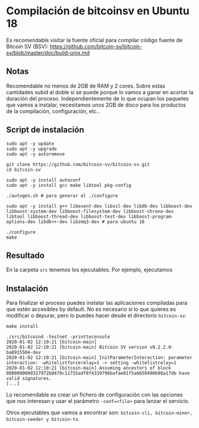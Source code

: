 # Compilación de bitcoinsv en Ubuntu 18
Es recomendable visitar la fuente oficial para compilar código fuente de Bitcoin SV (BSV): https://github.com/bitcoin-sv/bitcoin-sv/blob/master/doc/build-unix.md

## Notas

Recomendable no menos de 2GB de RAM y 2 cores. Sobre estas cantidades subid al doble si se puede porque lo vamos a ganar en acortar la duración del proceso. Independientemente de lo que ocupan los paquetes que vamos a instalar, necesitamos unos 2GB de disco para los productos de la compilación, configuración, etc..


## Script de instalación 


```console
sudo apt -y update
sudo apt -y upgrade
sudo apt -y autoremove

git clone https://github.com/bitcoin-sv/bitcoin-sv.git
cd bitcoin-sv

sudo apt -y install autoconf
sudo apt -y install gcc make libtool pkg-config

./autogen.sh # para generar el ./configure

sudo apt -y install g++ libevent-dev libssl-dev libdb-dev libboost-dev libboost-system-dev libboost-filesystem-dev libboost-chrono-dev libtool libboost-thread-dev libboost-test-dev libboost-program-options-dev libdb++-dev libzmq3-dev # para ubuntu 18

./configure
make
```


## Resultado
En la carpeta ```src``` tenemos los ejecutables. Por ejemplo, ejecutamos 

## Instalación 
Para finalizar el proceso puedes instalar las aplicaciones compiladas para que estén accesibles by default. No es necesario si lo que quieres es modificar o depurar, pero lo puedes hacer desde el directorio ```bitcoin-sv```:

 ```
 make install
 ```

```console
./src/bitcoind -testnet -printtoconsole
2020-01-02 12:10:21 [bitcoin-main] 
2020-01-02 12:10:21 [bitcoin-main] Bitcoin SV version v0.2.2.0-ba8915504-dev
2020-01-02 12:10:21 [bitcoin-main] InitParameterInteraction: parameter interaction: -whitelistforcerelay=1 -> setting -whitelistrelay=1
2020-01-02 12:10:21 [bitcoin-main] Assuming ancestors of block 0000000000327972b8470c11755adf8f4319796bafae01f5a6650490b98a17db have valid signatures.
[...]
```

Lo recomendable es crear un fichero de configuración con las opciones que nos interesan y usar el parámetro ```-conf=<file>``` para lanzar el servicio.

Otros ejecutables que vamos a encontrar son: ```bitcoin-cli, bitcoin-miner, bitcoin-seeder y bitcoin-tx```.


